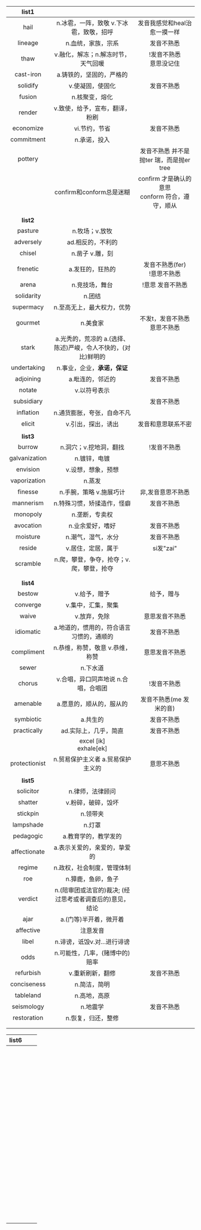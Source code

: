 |     list1     |                                                              |                                                        |
| :-----------: | :----------------------------------------------------------: | :----------------------------------------------------: |
|     hail      |           n.冰雹，一阵，致敬  v.下冰雹，致敬，招呼           |              发音我感觉和heal治愈一摸一样              |
|    lineage    |                      n.血统，家族，宗系                      |                       发音不熟悉                       |
|     thaw      |              v.融化，解冻；n.解冻时节，天气回暖              |              !发音不熟悉<br />意思没记住               |
|   cast-iron   |                   a.铸铁的，坚固的，严格的                   |                                                        |
|   solidify    |                       v.使凝固，使固化                       |                       发音不熟悉                       |
|    fusion     |                        n.核聚变，熔化                        |                                                        |
|    render     |                v.致使，给予，宣布，翻译，粉刷                |                                                        |
|   economize   |                        vi.节约，节省                         |                       发音不熟悉                       |
|  commitment   |                         n.承诺，投入                         |                                                        |
|    pottery    |                                                              |       发音不熟悉  并不是抛ter 瑞，而是抛er tree        |
|               |                   confirm和conform总是迷糊                   | confirm  才是确认的意思<br />conform  符合，遵守，顺从 |
|               |                                                              |                                                        |
|               |                                                              |                                                        |
|   **list2**   |                                                              |                                                        |
|    pasture    |                        n.牧场；v.放牧                        |                                                        |
|   adversely   |                      ad.相反的，不利的                       |                                                        |
|    chisel     |                       n.凿子 v.雕，刻                        |                                                        |
|   frenetic    |                       a.发狂的，狂热的                       |            发音不熟悉(fer)<br />!意思不熟悉            |
|     arena     |                        n.竞技场，舞台                        |                   !意思  发音不熟悉                    |
|  solidarity   |                            n.团结                            |                                                        |
|   supermacy   |                  n.至高无上，最大权力，优势                  |                                                        |
|    gourmet    |                           n.美食家                           |           不发t，发音不熟悉<br />意思不熟悉            |
|     stark     | a.光秃的，荒凉的  a.(选择、陈述)严峻，令人不快的，(对比)鲜明的 |                                                        |
|  undertaking  |                 n.事业，企业，**承诺，保证**                 |                                                        |
|   adjoining   |                       a.毗连的，邻近的                       |                       发音不熟悉                       |
|    notate     |                         v.以符号表示                         |                                                        |
|  subsidiary   |                                                              |                       发音不熟悉                       |
|   inflation   |                  n.通货膨胀，夸张，自命不凡                  |                                                        |
|    elicit     |                      v.引出，探出，诱出                      |                   发音和意思联系不密                   |
|               |                                                              |                                                        |
|   **list3**   |                                                              |                                                        |
|    burrow     |                    n.洞穴；v.挖地洞，翻找                    |                      !发音不熟悉                       |
| galvanization |                         n.镀锌，电镀                         |                                                        |
|   envision    |                      v.设想，想象，预想                      |                                                        |
| vaporization  |                            n.蒸发                            |                                                        |
|    finesse    |                   n.手腕，策略  v.施展巧计                   |                   非,发音意思不熟悉                    |
|   mannerism   |                  n.特殊习惯，矫揉造作，怪癖                  |                       发音不熟悉                       |
|   monopoly    |                        n.垄断，专卖权                        |                                                        |
|   avocation   |                       n.业余爱好，嗜好                       |                       发音不熟悉                       |
|   moisture    |                      n.潮气，湿气，水分                      |                       发音不熟悉                       |
|    reside     |                      v.居住，定居，属于                      |                       si发"zai"                        |
|   scramble    |           n.爬，攀登，争夺，抢夺；v.爬，攀登，抢夺           |                                                        |
|               |                                                              |                                                        |
|               |                                                              |                                                        |
|   **list4**   |                                                              |                                                        |
|    bestow     |                         v.给予，赠予                         |                       给予，赠与                       |
|   converge    |                      v.集中，汇集，聚集                      |                                                        |
|     waive     |                         v.放弃，免除                         |                     意思发音不熟悉                     |
|   idiomatic   |           a.地道的，惯用的，符合语言习惯的，通顺的           |                       发音不熟悉                       |
|  compliment   |               n.恭维，称赞，敬意 v.恭维，称赞                |                     意思发音不熟悉                     |
|     sewer     |                           n.下水道                           |                                                        |
|    chorus     |             v.合唱，异口同声地说  n.合唱，合唱团             |                      !发音不熟悉                       |
|   amenable    |                   a.愿意的，顺从的，服从的                   |                发音不熟悉(me 发米的音)                 |
|   symbiotic   |                           a.共生的                           |                       发音不熟悉                       |
|  practically  |                    ad.实际上，几乎，简直                     |                       发音不熟悉                       |
|               |                excel     [ik]<br />exhale[ek]                |                                                        |
| protectionist |              n.贸易保护主义者 a.贸易保护主义的               |                       意思不熟悉                       |
|               |                                                              |                                                        |
|   **list5**   |                                                              |                                                        |
|   solicitor   |                       n.律师，法律顾问                       |                                                        |
|    shatter    |                      v.粉碎，破碎，毁坏                      |                                                        |
|   stickpin    |                           n.领带夹                           |                                                        |
|   lampshade   |                            n.灯罩                            |                                                        |
|   pedagogic   |                     a.教育学的，教学发的                     |                                                        |
| affectionate  |                 a.表示关爱的，亲爱的，挚爱的                 |                                                        |
|    regime     |                  n.政权，社会制度，管理体制                  |                                                        |
|      roe      |                      n.獐鹿，鱼卵，鱼子                      |                                                        |
|    verdict    |   n.(陪审团或法官的)裁决; (经过思考或者调查后的)意见，结论   |                                                        |
|     ajar      |                    a.(门等)半开着，微开着                    |                                                        |
|   affective   |                           注意发音                           |                                                        |
|     libel     |                 n.诽谤，诋毁v.对...进行诽谤                  |                                                        |
|     odds      |                n.可能性，几率，(赌博中的)赔率                |                                                        |
|   refurbish   |                       v.重新刷新，翻修                       |                       发音不熟悉                       |
|  conciseness  |                         n.简洁，简明                         |                                                        |
|   tableland   |                         n.高地，高原                         |                                                        |
|  seismology   |                           n.地震学                           |                       发音不熟悉                       |
|  restoration  |                      n.恢复，归还，整修                      |                                                        |
|               |                                                              |                                                        |
|               |                                                              |                                                        |

| **list6** |      |      |
| --------- | ---- | ---- |
|           |      |      |
|           |      |      |
|           |      |      |
|           |      |      |
|           |      |      |
|           |      |      |
|           |      |      |
|           |      |      |
|           |      |      |
|           |      |      |
|           |      |      |
|           |      |      |
|           |      |      |
|           |      |      |
|           |      |      |
|           |      |      |
|           |      |      |
|           |      |      |
|           |      |      |
|           |      |      |
|           |      |      |
|           |      |      |
|           |      |      |
|           |      |      |
|           |      |      |
|           |      |      |
|           |      |      |
|           |      |      |
|           |      |      |
|           |      |      |
|           |      |      |
|           |      |      |
|           |      |      |
|           |      |      |
|           |      |      |
|           |      |      |
|           |      |      |
|           |      |      |
|           |      |      |
|           |      |      |
|           |      |      |
|           |      |      |
|           |      |      |
|           |      |      |
|           |      |      |
|           |      |      |
|           |      |      |
|           |      |      |
|           |      |      |
|           |      |      |
|           |      |      |
|           |      |      |
|           |      |      |
|           |      |      |
|           |      |      |
|           |      |      |
|           |      |      |
|           |      |      |
|           |      |      |
|           |      |      |
|           |      |      |
|           |      |      |
|           |      |      |
|           |      |      |
|           |      |      |
|           |      |      |
|           |      |      |
|           |      |      |
|           |      |      |
|           |      |      |
|           |      |      |
|           |      |      |
|           |      |      |
|           |      |      |
|           |      |      |
|           |      |      |
|           |      |      |
|           |      |      |
|           |      |      |

